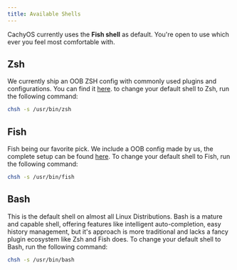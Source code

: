 ```yaml
---
title: Available Shells
---
```


CachyOS currently uses the **Fish shell** as default.
You're open to use which ever you feel most comfortable with.

## Zsh

We currently ship an OOB ZSH config with commonly used plugins and configurations.
You can find it [here](https://github.com/CachyOS/cachyos-zsh-config).
to change your default shell to Zsh, run the following command:

```bash
chsh -s /usr/bin/zsh
```

## Fish

Fish being our favorite pick. We include a OOB config made by us, the complete setup can be found [here](<https://github.com/CachyOS/cachyos-fish-config>).
To change your default shell to Fish, run the following command:

```bash
chsh -s /usr/bin/fish
```

## Bash

This is the default shell on almost all Linux Distributions. Bash is a mature and capable shell, offering features like intelligent auto-completion, easy history management, but it's approach is more traditional and lacks a fancy plugin ecosystem like Zsh and Fish does. To change your default shell to Bash, run the following command:

```bash
chsh -s /usr/bin/bash
```
